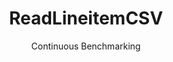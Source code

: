 ---
layout: default
title: ReadLineitemCSV
subtitle: Continuous Benchmarking
selected: CSV
expanded: Benchmarking
benchmark: /individual_results/ReadLineitemCSV.html
---